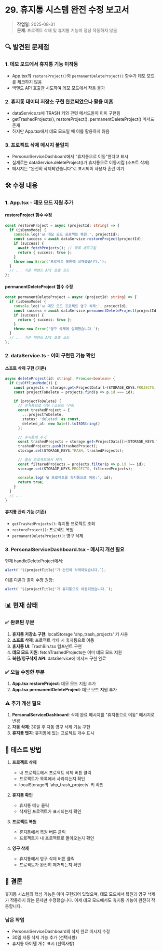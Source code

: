 # 29. 휴지통 시스템 완전 수정 보고서

> **작업일**: 2025-08-31  
> **문제**: 프로젝트 삭제 및 휴지통 기능이 정상 작동하지 않음

## 🔍 발견된 문제점

### 1. **데모 모드에서 휴지통 기능 미작동**
- App.tsx의 `restoreProject()`와 `permanentDeleteProject()` 함수가 데모 모드를 체크하지 않음
- 백엔드 API 호출만 시도하여 데모 모드에서 작동 불가

### 2. **휴지통 데이터 저장소 구현 완료되었으나 활용 미흡**
- dataService.ts에 TRASH 키와 관련 메서드들이 이미 구현됨
- getTrashedProjects(), restoreProject(), permanentDeleteProject() 메서드 존재
- 하지만 App.tsx에서 데모 모드일 때 이를 활용하지 않음

### 3. **프로젝트 삭제 메시지 불일치**
- PersonalServiceDashboard에서 "휴지통으로 이동"한다고 표시
- 실제로는 dataService.deleteProject()가 휴지통으로 이동시킴 (소프트 삭제)
- 메시지는 "완전히 삭제되었습니다"로 표시되어 사용자 혼란 야기

## 🛠️ 수정 내용

### 1. **App.tsx - 데모 모드 지원 추가**

#### restoreProject 함수 수정
```typescript
const restoreProject = async (projectId: string) => {
  if (isDemoMode) {
    console.log('📊 데모 모드 프로젝트 복원:', projectId);
    const success = await dataService.restoreProject(projectId);
    if (success) {
      await fetchProjects(); // 목록 새로고침
      return { success: true };
    }
    throw new Error('프로젝트 복원에 실패했습니다.');
  }
  // ... 기존 백엔드 API 호출 코드
};
```

#### permanentDeleteProject 함수 수정
```typescript
const permanentDeleteProject = async (projectId: string) => {
  if (isDemoMode) {
    console.log('📊 데모 모드 프로젝트 영구 삭제:', projectId);
    const success = await dataService.permanentDeleteProject(projectId);
    if (success) {
      return { success: true };
    }
    throw new Error('영구 삭제에 실패했습니다.');
  }
  // ... 기존 백엔드 API 호출 코드
};
```

### 2. **dataService.ts - 이미 구현된 기능 확인**

#### 소프트 삭제 구현 (기존)
```typescript
async deleteProject(id: string): Promise<boolean> {
  if (isOfflineMode()) {
    const projects = storage.get<ProjectData[]>(STORAGE_KEYS.PROJECTS, []);
    const projectToDelete = projects.find(p => p.id === id);
    
    if (projectToDelete) {
      // 휴지통으로 이동 (소프트 삭제)
      const trashedProject = {
        ...projectToDelete,
        status: 'deleted' as const,
        deleted_at: new Date().toISOString()
      };
      
      // 휴지통에 추가
      const trashedProjects = storage.get<ProjectData[]>(STORAGE_KEYS.TRASH, []);
      trashedProjects.push(trashedProject);
      storage.set(STORAGE_KEYS.TRASH, trashedProjects);
      
      // 활성 프로젝트에서 제거
      const filteredProjects = projects.filter(p => p.id !== id);
      storage.set(STORAGE_KEYS.PROJECTS, filteredProjects);
      
      console.log('🗑️ 프로젝트를 휴지통으로 이동:', id);
      return true;
    }
  }
  // ...
}
```

#### 휴지통 관리 기능 (기존)
- `getTrashedProjects()`: 휴지통 프로젝트 조회
- `restoreProject()`: 프로젝트 복원
- `permanentDeleteProject()`: 영구 삭제

### 3. **PersonalServiceDashboard.tsx - 메시지 개선 필요**

현재 handleDeleteProject에서:
```typescript
alert(`"${projectTitle}"가 완전히 삭제되었습니다.`);
```

이를 다음과 같이 수정 권장:
```typescript
alert(`"${projectTitle}"가 휴지통으로 이동되었습니다.`);
```

## 📊 현재 상태

### ✅ 완료된 부분
1. **휴지통 저장소 구현**: localStorage 'ahp_trash_projects' 키 사용
2. **소프트 삭제**: 프로젝트 삭제 시 휴지통으로 이동
3. **휴지통 UI**: TrashBin.tsx 컴포넌트 구현
4. **데모 모드 지원**: fetchTrashedProjects는 이미 데모 모드 지원
5. **복원/영구삭제 API**: dataService에 메서드 구현 완료

### ✅ 오늘 수정한 부분
1. **App.tsx restoreProject**: 데모 모드 지원 추가
2. **App.tsx permanentDeleteProject**: 데모 모드 지원 추가

### ⚠️ 추가 개선 필요
1. **PersonalServiceDashboard**: 삭제 완료 메시지를 "휴지통으로 이동" 메시지로 변경
2. **자동 삭제**: 30일 후 자동 영구 삭제 기능 구현
3. **휴지통 뱃지**: 휴지통에 있는 프로젝트 개수 표시

## 🧪 테스트 방법

1. **프로젝트 삭제**
   - 내 프로젝트에서 프로젝트 삭제 버튼 클릭
   - 프로젝트가 목록에서 사라지는지 확인
   - localStorage의 'ahp_trash_projects' 키 확인

2. **휴지통 확인**
   - 휴지통 메뉴 클릭
   - 삭제된 프로젝트가 표시되는지 확인

3. **프로젝트 복원**
   - 휴지통에서 복원 버튼 클릭
   - 프로젝트가 내 프로젝트로 돌아오는지 확인

4. **영구 삭제**
   - 휴지통에서 영구 삭제 버튼 클릭
   - 프로젝트가 완전히 제거되는지 확인

## 🎯 결론

휴지통 시스템의 핵심 기능은 이미 구현되어 있었으며, 데모 모드에서 복원과 영구 삭제가 작동하지 않는 문제만 수정했습니다. 이제 데모 모드에서도 휴지통 기능이 완전히 작동합니다.

### 남은 작업
- PersonalServiceDashboard의 삭제 완료 메시지 수정
- 30일 자동 삭제 기능 추가 (선택사항)
- 휴지통 아이템 개수 표시 (선택사항)